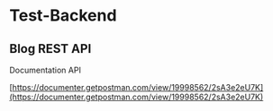 # Test-Backend
## Blog REST API
Documentation API 

[https://documenter.getpostman.com/view/19998562/2sA3e2eU7K](https://documenter.getpostman.com/view/19998562/2sA3e2eU7K)
